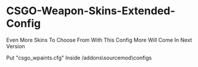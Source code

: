 # CSGO-Weapon-Skins-Extended-Config
Even More Skins To Choose From With This Config More Will Come In Next Version

Put "csgo_wpaints.cfg" Inside /addons\sourcemod\configs
